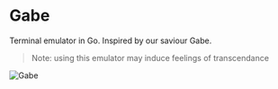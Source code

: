 # Gabe

Terminal emulator in Go. Inspired by our saviour Gabe.
> Note: using this emulator may induce feelings of transcendance 

![Gabe](https://i.gyazo.com/f2e194c6c592550d66a34d8d84ff5c19.jpg)